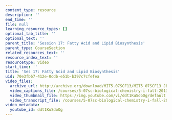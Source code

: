 ```yaml
---
content_type: resource
description: ''
end_time: ''
file: null
learning_resource_types: []
optional_tab_title: ''
optional_text: ''
parent_title: 'Session 17: Fatty Acid and Lipid Biosynthesis'
parent_type: CourseSection
related_resources_text: ''
resource_index_text: ''
resourcetype: Video
start_time: ''
title: 'Ses 17: Fatty Acid and Lipid Biosynthesis'
uid: 70e3fb67-412e-0ddb-e51b-b397c7cfefea
video_files:
  archive_url: http://archive.org/download/MIT5.07SCF13/MIT5_07SCF13_JE-Ses17_300k.mp4
  video_captions_file: /courses/5-07sc-biological-chemistry-i-fall-2013/ac5f8fd8935f5c82b7bcc745cae4d2e1_ddt1KuSdoOg.vtt
  video_thumbnail_file: https://img.youtube.com/vi/ddt1KuSdoOg/default.jpg
  video_transcript_file: /courses/5-07sc-biological-chemistry-i-fall-2013/0cd62c4a93cf8cab7c7fa230d7a91937_ddt1KuSdoOg.pdf
video_metadata:
  youtube_id: ddt1KuSdoOg
---
```

